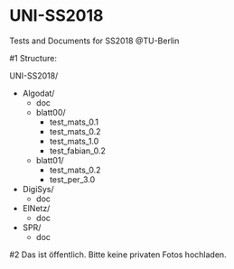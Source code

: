 # UNI-SS2018
Tests and Documents for SS2018 @TU-Berlin


#1 Structure:

UNI-SS2018/
  - Algodat/
    - doc
    - blatt00/
      - test_mats_0.1
      - test_mats_0.2
      - test_mats_1.0
      - test_fabian_0.2
    - blatt01/
      - test_mats_0.2
      - test_per_3.0
  - DigiSys/
    - doc
  - ElNetz/ 
    - doc
  - SPR/ 
    - doc
  
  
  
#2 Das ist öffentlich. Bitte keine privaten Fotos hochladen.
